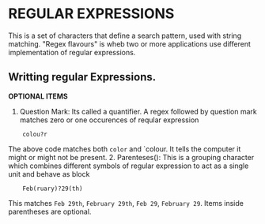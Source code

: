 #		REGULAR EXPRESSIONS
This is a set of characters that define a search pattern, used with string matching.
"Regex flavours" is wheb two or more applications use different implementation of regular expressions.
##	Writting regular Expressions.
__OPTIONAL ITEMS__
1.	Question Mark:
Its called a quantifier. A regex followed by question mark matches zero or one occurences of reqular expression
```
	colou?r
```
The above code matches both `color` and `colour. It tells the computer it might or might not be present.
2.	Parenteses():
This is a grouping character which combines different symbols of regular expression to act as a single unit and behave as block 
```
	Feb(ruary)?29(th)
```
This matches `Feb 29th`, `February 29th`, `Feb 29`, `February 29`. Items inside parentheses are optional.
